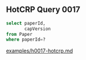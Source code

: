 
## HotCRP Query 0017
```sql
select paperId,
       capVersion
from Paper
where paperId=?
```
[examples/h0017-hotcrp.md](/examples/h0017-hotcrp.md)